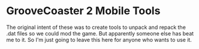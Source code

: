 # GrooveCoaster 2 Mobile Tools

The original intent of these was to create tools to unpack and repack the .dat files so we could mod the game. But apparently someone else has beat me to it. So I'm just going to leave this here for anyone who wants to use it.